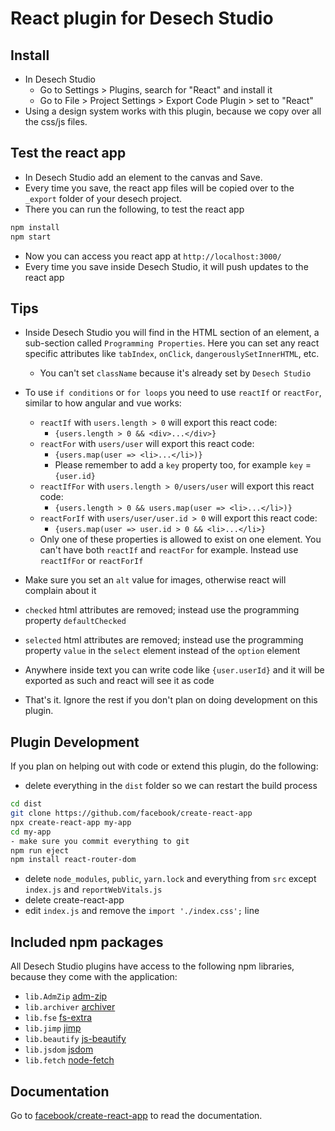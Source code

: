 # React plugin for Desech Studio

## Install

- In Desech Studio
  - Go to Settings > Plugins, search for "React" and install it
  - Go to File > Project Settings > Export Code Plugin > set to "React"
- Using a design system works with this plugin, because we copy over all the css/js files.

## Test the react app

- In Desech Studio add an element to the canvas and Save.
- Every time you save, the react app files will be copied over to the `_export` folder of your desech project.
- There you can run the following, to test the react app

```sh
npm install
npm start
```

- Now you can access you react app at `http://localhost:3000/`
- Every time you save inside Desech Studio, it will push updates to the react app

## Tips

- Inside Desech Studio you will find in the HTML section of an element, a sub-section called `Programming Properties`. Here you can set any react specific attributes like `tabIndex`, `onClick`, `dangerouslySetInnerHTML`, etc.
  - You can't set `className` because it's already set by `Desech Studio`
- To use `if conditions` or `for loops` you need to use `reactIf` or `reactFor`, similar to how angular and vue works:
  - `reactIf` with `users.length > 0` will export this react code:
    - `{users.length > 0 && <div>...</div>}`
  - `reactFor` with `users/user` will export this react code:
    - `{users.map(user => <li>...</li>)}`
    - Please remember to add a `key` property too, for example `key` = `{user.id}`
  - `reactIfFor` with `users.length > 0/users/user` will export this react code:
    - `{users.length > 0 && users.map(user => <li>...</li>)}`
  - `reactForIf` with `users/user/user.id > 0` will export this react code:
    - `{users.map(user => user.id > 0 && <li>...</li>}`
  - Only one of these properties is allowed to exist on one element. You can't have both `reactIf` and `reactFor` for example. Instead use `reactIfFor` or `reactForIf`
- Make sure you set an `alt` value for images, otherwise react will complain about it
- `checked` html attributes are removed; instead use the programming property `defaultChecked`
- `selected` html attributes are removed; instead use the programming property `value` in the `select` element instead of the `option` element
- Anywhere inside text you can write code like `{user.userId}` and it will be exported as such and react will see it as code

- That's it. Ignore the rest if you don't plan on doing development on this plugin.

## Plugin Development

If you plan on helping out with code or extend this plugin, do the following:

- delete everything in the `dist` folder so we can restart the build process

```sh
cd dist
git clone https://github.com/facebook/create-react-app
npx create-react-app my-app
cd my-app
- make sure you commit everything to git
npm run eject
npm install react-router-dom
```

- delete `node_modules`, `public`, `yarn.lock` and everything from `src` except `index.js` and `reportWebVitals.js`
- delete create-react-app
- edit `index.js` and remove the `import './index.css';` line

## Included npm packages

All Desech Studio plugins have access to the following npm libraries, because they come with the application:
- `lib.AdmZip` [adm-zip](https://www.npmjs.com/package/adm-zip)
- `lib.archiver` [archiver](https://www.npmjs.com/package/archiver)
- `lib.fse` [fs-extra](https://www.npmjs.com/package/fs-extra)
- `lib.jimp` [jimp](https://www.npmjs.com/package/jimp)
- `lib.beautify` [js-beautify](https://www.npmjs.com/package/js-beautify)
- `lib.jsdom` [jsdom](https://www.npmjs.com/package/jsdom)
- `lib.fetch` [node-fetch](https://www.npmjs.com/package/node-fetch)

## Documentation

Go to [facebook/create-react-app](https://github.com/facebook/create-react-app) to read the documentation.
